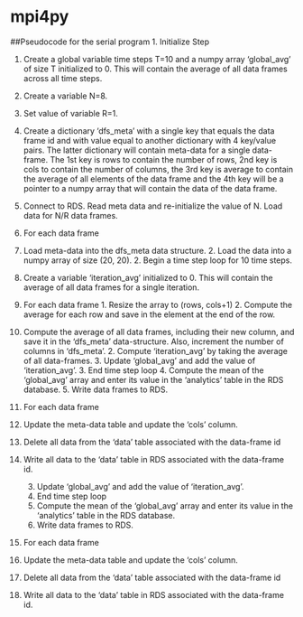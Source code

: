 # mpi4py
##Pseudocode for the serial program
    1. Initialize Step
1. Create a global variable time steps T=10 and a numpy array ‘global_avg’ of size T initialized to 0. This will contain the average of all data frames across all time steps.
2. Create a variable N=8.
3. Set value of variable R=1.
4. Create a dictionary ‘dfs_meta’ with a single key that equals the data frame id and with value equal to another dictionary with 4 key/value pairs. The latter dictionary will contain meta-data for a single data-frame. The 1st key is rows to contain the number of rows, 2nd key is cols to contain the number of columns, the 3rd key is average to contain the average of all elements of the data frame and the 4th key will be a pointer to a numpy array that will contain the data of the data frame.
6. Connect to RDS. Read meta data and re-initialize the value of N. Load data for N/R data frames. 
7. For each data frame
1. Load meta-data into the dfs_meta data structure.
	2. Load the data into a numpy array of size (20, 20).
    2. Begin a time step loop for 10 time steps.
1. Create a variable ‘iteration_avg’ initialized to 0. This will contain the average of all data frames for a single iteration.
2. For each data frame
		1. Resize the array to (rows, cols+1)
	2. Compute the average for each row and save in the element at the end of the row.
3. Compute the average of all data frames, including their new column, and save it in the ‘dfs_meta’ data-structure. Also, increment the number of columns in ‘dfs_meta’.
	2. Compute ‘iteration_avg’ by taking the average of all data-frames.
	3. Update ‘global_avg’ and add the value of ‘iteration_avg’.
    3. End time step loop
    4. Compute the mean of the ‘global_avg’ array and enter its value in the ‘analytics’ table in the RDS database.
    5. Write data frames to RDS.
 1. For each data frame
 1. Update the meta-data table and update the ‘cols’ column.
 2. Delete all data from the ‘data’ table associated with the data-frame id
3. Write all data to the ‘data’ table in RDS associated with the data-frame id.


	3. Update ‘global_avg’ and add the value of ‘iteration_avg’.
    3. End time step loop
    4. Compute the mean of the ‘global_avg’ array and enter its value in the ‘analytics’ table in the RDS database.
    5. Write data frames to RDS.
 1. For each data frame
 1. Update the meta-data table and update the ‘cols’ column.
 2. Delete all data from the ‘data’ table associated with the data-frame id
3. Write all data to the ‘data’ table in RDS associated with the data-frame id.
